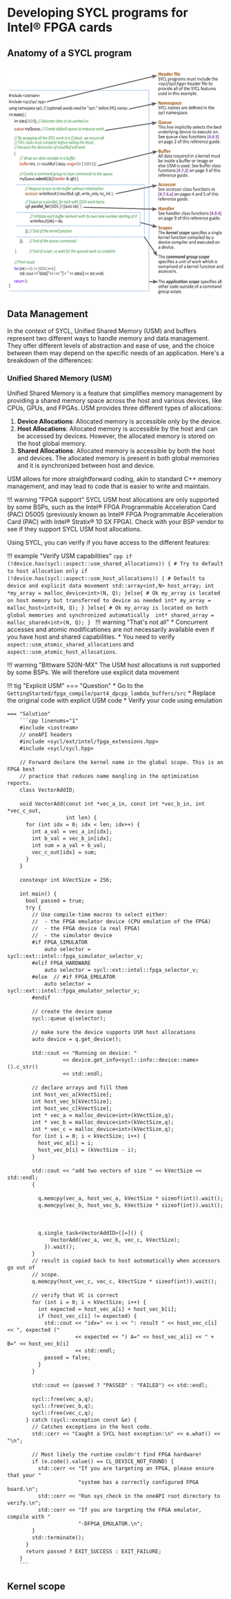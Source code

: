 # Developing SYCL programs for Intel® FPGA cards

## Anatomy of a SYCL program

[![](./images/sycl_program.png)](https://www.khronos.org/files/sycl/sycl-2020-reference-guide.pdf)

## Data Management
In the context of SYCL, Unified Shared Memory (USM) and buffers represent two different ways to handle memory and data management. They offer different levels of abstraction and ease of use, and the choice between them may depend on the specific needs of an application. Here's a breakdown of the differences:

### Unified Shared Memory (USM)

Unified Shared Memory is a feature that simplifies memory management by providing a shared memory space across the host and various devices, like CPUs, GPUs, and FPGAs. USM provides three different types of allocations:

1. **Device Allocations**: Allocated memory is accessible only by the device.
2. **Host Allocations**: Allocated memory is accessible by the host and can be accessed by devices. However, the allocated memory is stored on the host global memory. 
3. **Shared Allocations**: Allocated memory is accessible by both the host and devices. The allocated memory is present in both global memories and it is synchronized between host and device.

USM allows for more straightforward coding, akin to standard C++ memory management, and may lead to code that is easier to write and maintain. 

!!! warning "FPGA support"
    SYCL USM host allocations are only supported by some BSPs, such as the Intel® FPGA Programmable Acceleration Card (PAC) D5005 (previously known as Intel® FPGA Programmable Acceleration Card (PAC) with Intel® Stratix® 10 SX FPGA). Check with your BSP vendor to see if they support SYCL USM host allocations.

Using SYCL, you can verify if you have access to the different features:

!!! example "Verify USM capabilities"
    ```cpp
    if (!device.has(sycl::aspect::usm_shared_allocations)) {
        # Try to default to host allocation only
        if (!device.has(sycl::aspect::usm_host_allocations)) {
            # Default to device and explicit data movement
            std::array<int,N> host_array;
            int *my_array = malloc_device<int>(N, Q);
        }else{
            # Ok my_array is located on host memory but transferred to device as needed
            int* my_array = malloc_host<int>(N, Q);
        }
    }else{
            # Ok my_array is located on both global memories and synchronized automatically 
            int* shared_array = malloc_shared<int>(N, Q);
    }
    ```
!!! warning "That's not all"
    * Concurrent accesses and atomic modificationes are not necessarily available even if you have host and shared capabilities.
    * You need to verify `aspect::usm_atomic_shared_allocations` and `aspect::usm_atomic_host_allocations`.

!!! warning "Bittware 520N-MX"
    The USM host allocations is not supported by some BSPs. We will therefore use explicit data movement

!!! tig "Explicit USM"
    === "Question"
        * Go to the `GettingStarted/fpga_compile/part4_dpcpp_lambda_buffers/src`
        * Replace the original code with explicit USM code 
        * Verify your code using emulation

    === "Solution"
        ```cpp linenums="1"
        #include <iostream>
        // oneAPI headers
        #include <sycl/ext/intel/fpga_extensions.hpp>
        #include <sycl/sycl.hpp>

        // Forward declare the kernel name in the global scope. This is an FPGA best
        // practice that reduces name mangling in the optimization reports.
        class VectorAddID;

        void VectorAdd(const int *vec_a_in, const int *vec_b_in, int *vec_c_out,
                       int len) {
          for (int idx = 0; idx < len; idx++) {
            int a_val = vec_a_in[idx];
            int b_val = vec_b_in[idx];
            int sum = a_val + b_val;
            vec_c_out[idx] = sum;
          }
        }

        constexpr int kVectSize = 256;

        int main() {
          bool passed = true;
          try {
            // Use compile-time macros to select either:
            //  - the FPGA emulator device (CPU emulation of the FPGA)
            //  - the FPGA device (a real FPGA)
            //  - the simulator device
            #if FPGA_SIMULATOR
                auto selector = sycl::ext::intel::fpga_simulator_selector_v;
            #elif FPGA_HARDWARE
                auto selector = sycl::ext::intel::fpga_selector_v;
            #else  // #if FPGA_EMULATOR
                auto selector = sycl::ext::intel::fpga_emulator_selector_v;
            #endif

            // create the device queue
            sycl::queue q(selector);

            // make sure the device supports USM host allocations
            auto device = q.get_device();

            std::cout << "Running on device: "
                      << device.get_info<sycl::info::device::name>().c_str()
                      << std::endl;

            // declare arrays and fill them
            int host_vec_a[kVectSize];
            int host_vec_b[kVectSize];
            int host_vec_c[kVectSize];
            int * vec_a = malloc_device<int>(kVectSize,q);
            int * vec_b = malloc_device<int>(kVectSize,q);
            int * vec_c = malloc_device<int>(kVectSize,q);
            for (int i = 0; i < kVectSize; i++) {
              host_vec_a[i] = i;
              host_vec_b[i] = (kVectSize - i);
            }

            std::cout << "add two vectors of size " << kVectSize << std::endl;
            {
            
              q.memcpy(vec_a, host_vec_a, kVectSize * sizeof(int)).wait();
              q.memcpy(vec_b, host_vec_b, kVectSize * sizeof(int)).wait();



              q.single_task<VectorAddID>([=]() {
                  VectorAdd(vec_a, vec_b, vec_c, kVectSize);
                }).wait();
            }
            // result is copied back to host automatically when accessors go out of
            // scope.
            q.memcpy(host_vec_c, vec_c, kVectSize * sizeof(int)).wait();

            // verify that VC is correct
            for (int i = 0; i < kVectSize; i++) {
              int expected = host_vec_a[i] + host_vec_b[i];
              if (host_vec_c[i] != expected) {
                std::cout << "idx=" << i << ": result " << host_vec_c[i] << ", expected ("
                          << expected << ") A=" << host_vec_a[i] << " + B=" << host_vec_b[i]
                          << std::endl;
                passed = false;
              }
            }

            std::cout << (passed ? "PASSED" : "FAILED") << std::endl;

            sycl::free(vec_a,q);
            sycl::free(vec_b,q);
            sycl::free(vec_c,q);
          } catch (sycl::exception const &e) {
            // Catches exceptions in the host code.
            std::cerr << "Caught a SYCL host exception:\n" << e.what() << "\n";

            // Most likely the runtime couldn't find FPGA hardware!
            if (e.code().value() == CL_DEVICE_NOT_FOUND) {
              std::cerr << "If you are targeting an FPGA, please ensure that your "
                           "system has a correctly configured FPGA board.\n";
              std::cerr << "Run sys_check in the oneAPI root directory to verify.\n";
              std::cerr << "If you are targeting the FPGA emulator, compile with "
                           "-DFPGA_EMULATOR.\n";
            }
            std::terminate();
          }
          return passed ? EXIT_SUCCESS : EXIT_FAILURE;
        }
        ```


## Kernel scope